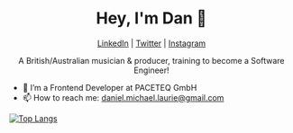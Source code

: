 <h1 align="center">Hey, I'm Dan 👋</h1>
<p align="center">
  <a href="https://www.linkedin.com/in/danlaurie98/">LinkedIn</a> |
  <a href="https://twitter.com/DanLaurie1">Twitter</a> |
  <a href="https://www.instagram.com/dan.laurie/?hl=en">Instagram</a>
</p>

<p align="center">A British/Australian musician & producer, training to become a Software Engineer!</p>

- 🏁    I’m a Frontend Developer at PACETEQ GmbH
- 📫    How to reach me: daniel.michael.laurie@gmail.com

[![Top Langs](https://github-readme-stats.vercel.app/api/top-langs/?username=dan-laurie&show_icons=true&theme=radical)
](https://github.com/anuraghazra/github-readme-stats)


